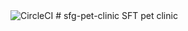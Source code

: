 <img src="https://dl.circleci.com/status-badge/img/gh/ankitlakade77/sfg-pet-clinic/tree/main.svg?style=svg&circle-token=cb6e9882e9364e43b2aaa8ee404b86220edcd129" alt="CircleCI" />
# sfg-pet-clinic
SFT pet clinic
